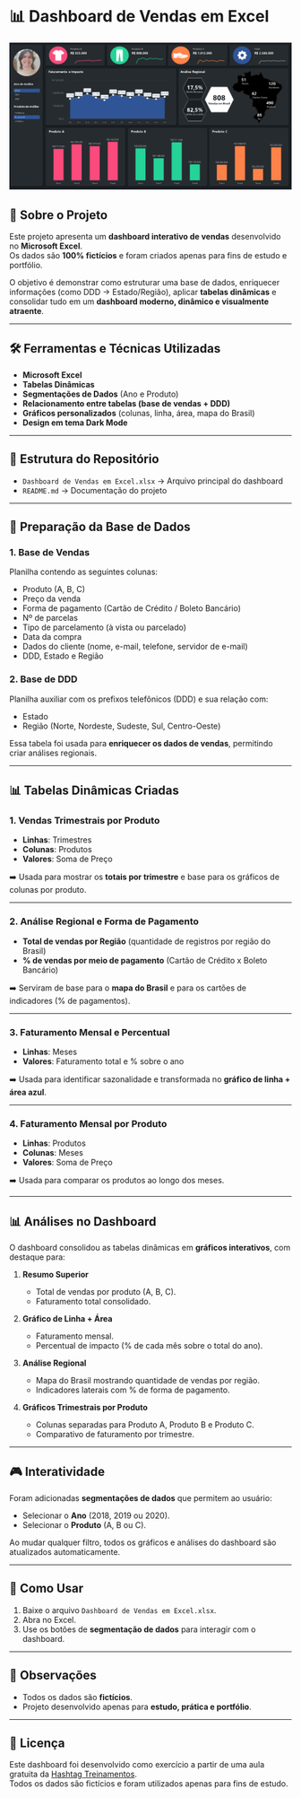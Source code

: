 # 📊 Dashboard de Vendas em Excel

![Preview do Dashboard](./Preview_Dashboard.png)

## 📌 Sobre o Projeto
Este projeto apresenta um **dashboard interativo de vendas** desenvolvido no **Microsoft Excel**.  
Os dados são **100% fictícios** e foram criados apenas para fins de estudo e portfólio.  

O objetivo é demonstrar como estruturar uma base de dados, enriquecer informações (como DDD → Estado/Região), aplicar **tabelas dinâmicas** e consolidar tudo em um **dashboard moderno, dinâmico e visualmente atraente**.

---

## 🛠️ Ferramentas e Técnicas Utilizadas
- **Microsoft Excel**  
- **Tabelas Dinâmicas**  
- **Segmentações de Dados** (Ano e Produto)  
- **Relacionamento entre tabelas (base de vendas + DDD)**  
- **Gráficos personalizados** (colunas, linha, área, mapa do Brasil)  
- **Design em tema Dark Mode**  

---

## 📂 Estrutura do Repositório
- `Dashboard de Vendas em Excel.xlsx` → Arquivo principal do dashboard  
- `README.md` → Documentação do projeto  

---

## 📑 Preparação da Base de Dados

### 1. Base de Vendas
Planilha contendo as seguintes colunas:
- Produto (A, B, C)  
- Preço da venda  
- Forma de pagamento (Cartão de Crédito / Boleto Bancário)  
- Nº de parcelas  
- Tipo de parcelamento (à vista ou parcelado)  
- Data da compra  
- Dados do cliente (nome, e-mail, telefone, servidor de e-mail)  
- DDD, Estado e Região  

### 2. Base de DDD
Planilha auxiliar com os prefixos telefônicos (DDD) e sua relação com:
- Estado  
- Região (Norte, Nordeste, Sudeste, Sul, Centro-Oeste)  

Essa tabela foi usada para **enriquecer os dados de vendas**, permitindo criar análises regionais.

---

## 📊 Tabelas Dinâmicas Criadas

### 1. Vendas Trimestrais por Produto
- **Linhas**: Trimestres  
- **Colunas**: Produtos  
- **Valores**: Soma de Preço  

➡️ Usada para mostrar os **totais por trimestre** e base para os gráficos de colunas por produto.  

---

### 2. Análise Regional e Forma de Pagamento
- **Total de vendas por Região** (quantidade de registros por região do Brasil)  
- **% de vendas por meio de pagamento** (Cartão de Crédito x Boleto Bancário)  

➡️ Serviram de base para o **mapa do Brasil** e para os cartões de indicadores (% de pagamentos).  

---

### 3. Faturamento Mensal e Percentual
- **Linhas**: Meses  
- **Valores**: Faturamento total e % sobre o ano  

➡️ Usada para identificar sazonalidade e transformada no **gráfico de linha + área azul**.  

---

### 4. Faturamento Mensal por Produto
- **Linhas**: Produtos  
- **Colunas**: Meses  
- **Valores**: Soma de Preço  

➡️ Usada para comparar os produtos ao longo dos meses.  

---

## 📊 Análises no Dashboard

O dashboard consolidou as tabelas dinâmicas em **gráficos interativos**, com destaque para:

1. **Resumo Superior**  
   - Total de vendas por produto (A, B, C).  
   - Faturamento total consolidado.  

2. **Gráfico de Linha + Área**  
   - Faturamento mensal.  
   - Percentual de impacto (% de cada mês sobre o total do ano).  

3. **Análise Regional**  
   - Mapa do Brasil mostrando quantidade de vendas por região.  
   - Indicadores laterais com % de forma de pagamento.  

4. **Gráficos Trimestrais por Produto**  
   - Colunas separadas para Produto A, Produto B e Produto C.  
   - Comparativo de faturamento por trimestre.  

---

## 🎮 Interatividade
Foram adicionadas **segmentações de dados** que permitem ao usuário:  
- Selecionar o **Ano** (2018, 2019 ou 2020).  
- Selecionar o **Produto** (A, B ou C).  

Ao mudar qualquer filtro, todos os gráficos e análises do dashboard são atualizados automaticamente.  

---

## 🚀 Como Usar
1. Baixe o arquivo `Dashboard de Vendas em Excel.xlsx`.  
2. Abra no Excel.  
3. Use os botões de **segmentação de dados** para interagir com o dashboard.  

---

## 📌 Observações
- Todos os dados são **fictícios**.  
- Projeto desenvolvido apenas para **estudo, prática e portfólio**.  

---

## 📄 Licença
Este dashboard foi desenvolvido como exercício a partir de uma aula gratuita da [Hashtag Treinamentos](https://www.hashtagtreinamentos.com/).  
Todos os dados são fictícios e foram utilizados apenas para fins de estudo.
